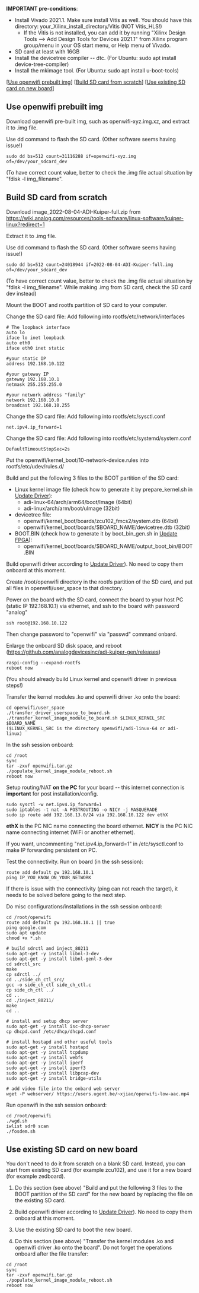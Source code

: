 **IMPORTANT pre-conditions**:
- Install Vivado 2021.1. Make sure install Vitis as well. You should have this directory: your_Xilinx_install_directory/Vitis (NOT Vitis_HLS!)
  - If the Vitis is not installed, you can add it by running "Xilinx Design Tools --> Add Design Tools for Devices 2021.1" from Xilinx program group/menu in your OS start menu, or Help menu of Vivado.
- SD card at least with 16GB
- Install the devicetree compiler -- dtc. (For Ubuntu: sudo apt install device-tree-compiler)
- Install the mkimage tool. (For Ubuntu: sudo apt install u-boot-tools)

[[Use openwifi prebuilt img](#Use-openwifi-prebuilt-img)]
[[Build SD card from scratch](#Build-SD-card-from-scratch)]
[[Use existing SD card on new board](#Use-existing-SD-card-on-new-board)]

## Use openwifi prebuilt img

Download openwifi pre-built img, such as openwifi-xyz.img.xz, and extract it to .img file.

Use dd command to flash the SD card. (Other software seems having issue!)
```
sudo dd bs=512 count=31116288 if=openwifi-xyz.img of=/dev/your_sdcard_dev
```

(To have correct count value, better to check the .img file actual situation by "fdisk -l img_filename".

## Build SD card from scratch

Download image_2022-08-04-ADI-Kuiper-full.zip from https://wiki.analog.com/resources/tools-software/linux-software/kuiper-linux?redirect=1

Extract it to .img file.

Use dd command to flash the SD card. (Other software seems having issue!)
```
sudo dd bs=512 count=24018944 if=2022-08-04-ADI-Kuiper-full.img of=/dev/your_sdcard_dev
```

(To have correct count value, better to check the .img file actual situation by "fdisk -l img_filename". While making .img from SD card, check the SD card dev instead)

Mount the BOOT and rootfs partition of SD card to your computer.

Change the SD card file: Add following into rootfs/etc/network/interfaces
```
# The loopback interface
auto lo
iface lo inet loopback
auto eth0
iface eth0 inet static

#your static IP
address 192.168.10.122

#your gateway IP
gateway 192.168.10.1
netmask 255.255.255.0

#your network address "family"
network 192.168.10.0
broadcast 192.168.10.255
```

Change the SD card file: Add following into rootfs/etc/sysctl.conf
```
net.ipv4.ip_forward=1
```

Change the SD card file: Add following into rootfs/etc/systemd/system.conf
```
DefaultTimeoutStopSec=2s
```

Put the openwifi/kernel_boot/10-network-device.rules into rootfs/etc/udev/rules.d/

Build and put the following 3 files to the BOOT partition of the SD card:
- Linux kernel image file (check how to generate it by prepare_kernel.sh in [Update Driver](../../README.md#Update-Driver)): 
  - adi-linux-64/arch/arm64/boot/Image (64bit)
  - adi-linux/arch/arm/boot/uImage (32bit)
- devicetree file:
  - openwifi/kernel_boot/boards/zcu102_fmcs2/system.dtb (64bit)
  - openwifi/kernel_boot/boards/$BOARD_NAME/devicetree.dtb (32bit)
- BOOT.BIN (check how to generate it by boot_bin_gen.sh in [Update FPGA](../../README.md#Update-FPGA)):
  - openwifi/kernel_boot/boards/$BOARD_NAME/output_boot_bin/BOOT.BIN

Build openwifi driver according to [Update Driver](../../README.md#Update-Driver)). No need to copy them onboard at this moment.

Create /root/openwifi directory in the rootfs partition of the SD card, and put all files in openwifi/user_space to that directory.

Power on the board with the SD card, connect the board to your host PC (static IP 192.168.10.1) via ethernet, and ssh to the board with password "analog"
```
ssh root@192.168.10.122
```

Then change password to "openwifi" via "passwd" command onbard.

Enlarge the onboard SD disk space, and reboot (https://github.com/analogdevicesinc/adi-kuiper-gen/releases)
```
raspi-config --expand-rootfs
reboot now
```

(You should already build Linux kernel and openwifi driver in previous steps!)

Transfer the kernel modules .ko and openwifi driver .ko onto the board:
```
cd openwifi/user_space
./transfer_driver_userspace_to_board.sh
./transfer_kernel_image_module_to_board.sh $LINUX_KERNEL_SRC $BOARD_NAME
($LINUX_KERNEL_SRC is the directory openwifi/adi-linux-64 or adi-linux)
```

In the ssh session onboard:
```
cd /root
sync
tar -zxvf openwifi.tar.gz
./populate_kernel_image_module_reboot.sh
reboot now
```
Setup routing/NAT **on the PC** for your board -- this internet connection is **important** for post installation/config.
```
sudo sysctl -w net.ipv4.ip_forward=1
sudo iptables -t nat -A POSTROUTING -o NICY -j MASQUERADE
sudo ip route add 192.168.13.0/24 via 192.168.10.122 dev ethX
```
**ethX** is the PC NIC name connecting the board ethernet. **NICY** is the PC NIC name connecting internet (WiFi or another ethernet).

If you want, uncommenting "net.ipv4.ip_forward=1" in /etc/sysctl.conf to make IP forwarding persistent on PC.

Test the connectivity. Run on board (in the ssh session):
```
route add default gw 192.168.10.1
ping IP_YOU_KNOW_ON_YOUR_NETWORK
```
If there is issue with the connectivity (ping can not reach the target), it needs to be solved before going to the next step.
  
Do misc configurations/installations in the ssh session onboard:
```
cd /root/openwifi
route add default gw 192.168.10.1 || true
ping google.com
sudo apt update
chmod +x *.sh

# build sdrctl and inject_80211
sudo apt-get -y install libnl-3-dev
sudo apt-get -y install libnl-genl-3-dev
cd sdrctl_src
make
cp sdrctl ../
cd ../side_ch_ctl_src/
gcc -o side_ch_ctl side_ch_ctl.c
cp side_ch_ctl ../
cd ..
cd ./inject_80211/
make
cd ..

# install and setup dhcp server
sudo apt-get -y install isc-dhcp-server
cp dhcpd.conf /etc/dhcp/dhcpd.conf

# install hostapd and other useful tools
sudo apt-get -y install hostapd
sudo apt-get -y install tcpdump
sudo apt-get -y install webfs
sudo apt-get -y install iperf
sudo apt-get -y install iperf3
sudo apt-get -y install libpcap-dev
sudo apt-get -y install bridge-utils

# add video file into the onbard web server
wget -P webserver/ https://users.ugent.be/~xjiao/openwifi-low-aac.mp4
```

Run openwifi in the ssh session onboard:
```
cd /root/openwifi
./wgd.sh
iwlist sdr0 scan
./fosdem.sh
```

## Use existing SD card on new board

You don't need to do it from scratch on a blank SD card. Instead, you can start from existing SD card (for example zcu102), and use it for a new board (for example zedboard).

1. Do this section (see above) "Build and put the following 3 files to the BOOT partition of the SD card" for the new board by replacing the file on the existing SD card.

2. Build openwifi driver according to [Update Driver](../../README.md#Update-Driver)). No need to copy them onboard at this moment.

3. Use the existing SD card to boot the new board.

4. Do this section (see above) "Transfer the kernel modules .ko and openwifi driver .ko onto the board". Do not forget the operations onboard after the file transfer:
  ```
  cd /root
  sync
  tar -zxvf openwifi.tar.gz
  ./populate_kernel_image_module_reboot.sh
  reboot now
  ```
